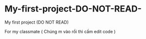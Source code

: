 # My-first-project-DO-NOT-READ-
My first project (DO NOT READ)











For my classmate ( Chúng m vào rồi thì cấm edit code )
